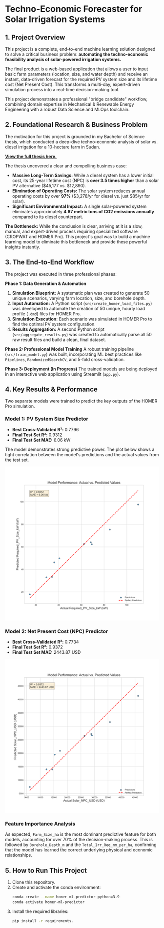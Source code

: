 # Techno-Economic Forecaster for Solar Irrigation Systems

## 1. Project Overview

This project is a complete, end-to-end machine learning solution designed to solve a critical business problem: **automating the techno-economic feasibility analysis of solar-powered irrigation systems.**

The final product is a web-based application that allows a user to input basic farm parameters (location, size, and water depth) and receive an instant, data-driven forecast for the required PV system size and its lifetime cost (Net Present Cost). This transforms a multi-day, expert-driven simulation process into a real-time decision-making tool.

This project demonstrates a professional "bridge candidate" workflow, combining domain expertise in Mechanical & Renewable Energy Engineering with a robust Data Science and MLOps toolchain.

## 2. Foundational Research & Business Problem

The motivation for this project is grounded in my Bachelor of Science thesis, which conducted a deep-dive techno-economic analysis of solar vs. diesel irrigation for a 10-hectare farm in Sudan.

**[View the full thesis here.](https://github.com/hishamsalih2000/academic-work/blob/main/Techno-Economic%20Feasibility%20of%20Solar-Powered%20Irrigation%20Systems.pdf)**

The thesis uncovered a clear and compelling business case:
*   **Massive Long-Term Savings:** While a diesel system has a lower initial cost, its 25-year lifetime cost (NPC) is **over 3.5 times higher** than a solar PV alternative ($45,177 vs. $12,890).
*   **Elimination of Operating Costs:** The solar system reduces annual operating costs by over **97%** ($3,278/yr for diesel vs. just $85/yr for solar).
*   **Significant Environmental Impact:** A single solar-powered system eliminates approximately **4.67 metric tons of CO2 emissions annually** compared to its diesel counterpart.

**The Bottleneck:** While the conclusion is clear, arriving at it is a slow, manual, and expert-driven process requiring specialized software (CROPWAT and HOMER Pro). This project's goal was to build a machine learning model to eliminate this bottleneck and provide these powerful insights instantly.

## 3. The End-to-End Workflow

The project was executed in three professional phases:

**Phase 1: Data Generation & Automation**
1.  **Simulation Blueprint:** A systematic plan was created to generate 50 unique scenarios, varying farm location, size, and borehole depth.
2.  **Input Automation:** A Python script (`src/create_homer_load_files.py`) was developed to automate the creation of 50 unique, hourly load profile (`.dmd`) files for HOMER Pro.
3.  **Simulation Execution:** Each scenario was simulated in HOMER Pro to find the optimal PV system configuration.
4.  **Results Aggregation:** A second Python script (`src/aggregate_results.py`) was created to automatically parse all 50 raw result files and build a clean, final dataset.

**Phase 2: Professional Model Training**
A robust training pipeline (`src/train_model.py`) was built, incorporating ML best practices like `Pipelines`, `RandomizedSearchCV`, and 5-fold cross-validation.

**Phase 3: Deployment (In Progress)**
The trained models are being deployed in an interactive web application using Streamlit (`app.py`).

## 4. Key Results & Performance

Two separate models were trained to predict the key outputs of the HOMER Pro simulation.

### Model 1: PV System Size Predictor
*   **Best Cross-Validated R²:** 0.7796
*   **Final Test Set R²:** 0.9312
*   **Final Test Set MAE:** 6.06 kW

The model demonstrates strong predictive power. The plot below shows a tight correlation between the model's predictions and the actual values from the test set.

![PV Size Performance Plot](./images/pv_size_predictor_performance_plot.png)

### Model 2: Net Present Cost (NPC) Predictor
*   **Best Cross-Validated R²:** 0.7734
*   **Final Test Set R²:** 0.9372
*   **Final Test Set MAE:** 2443.87 USD

![NPC Performance Plot](./images/npc_predictor_performance_plot.png)

### Feature Importance Analysis

As expected, `Farm_Size_ha` is the most dominant predictive feature for both models, accounting for over 70% of the decision-making process. This is followed by `Borehole_Depth_m` and the `Total_Irr_Req_mm_per_ha`, confirming that the model has learned the correct underlying physical and economic relationships.

## 5. How to Run This Project

1.  Clone this repository.
2.  Create and activate the conda environment:
    ```bash
    conda create --name homer-ml-predictor python=3.9
    conda activate homer-ml-predictor
    ```
3.  Install the required libraries:
    ```bash
    pip install -r requirements.
